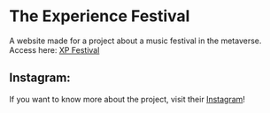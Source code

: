 # The Experience Festival
  A website made for a project about a music festival in the metaverse.
  Access here: [XP Festival](https://thexp.netlify.app/)

## Instagram:
  
  If you want to know more about the project, visit their [Instagram](https://www.instagram.com/the.xpfest/)!
  
